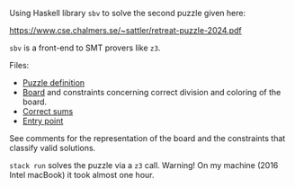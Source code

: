 
Using Haskell library `sbv` to solve the second puzzle given here:

https://www.cse.chalmers.se/~sattler/retreat-puzzle-2024.pdf

`sbv` is a front-end to SMT provers like `z3`.

Files:

- [Puzzle definition](src/Val.hs)
- [Board](src/Board.hs) and constraints concerning correct division and coloring of the board.
- [Correct sums](src/Valuation.hs)
- [Entry point](main/Main.hs)

See comments for the representation of the board and the constraints that classify valid solutions.

`stack run` solves the puzzle via a `z3` call.
Warning!  On my machine (2016 Intel macBook) it took almost one hour.
